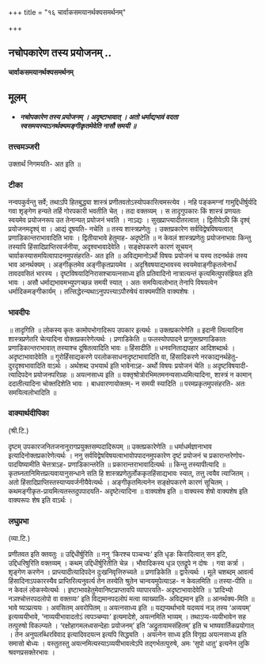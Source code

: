 +++
title = "१६ चार्वाकसमयानर्थक्यसमर्थनम्"

+++


## नचोपकारेण तस्य प्रयोजनम् ..

**चार्वाकसमयानर्थक्यसमर्थनम्**

## **मूलम्**

- ***नचोपकारेण तस्य प्रयोजनम् । अदृष्टाभावात् । अतो धर्माद्यभावं वदता स्वसमयस्याऽनर्थक्यमङ्गीकृतमेवेति नासौ समयी ॥***

### **तत्त्वमञ्जरी**

उक्तार्थं निगमयति- अत इति ॥

### **टीका** 

नन्वपकुर्वन्तु सर्वे; तथाऽपि हितबुद्ध्या शास्त्रं प्रणीतवतोऽस्योपकारित्वमस्त्येव । नहि पङ्कमग्नां गामुद्दिधीर्षुर्यदि गवा शृङ्गेण हन्यते तर्हि गोरपकारी भवतीति चेत् । तदा वक्तव्यम् । स तादृगुपकारः किं शास्त्रं प्रणयतः स्वयमेव प्रयोजनरूप उत तेनान्यत् प्रयोजनं भवति । नाऽद्यः । सुखप्राप्त्यादीतरत्वात् । द्वितीयेऽपि किं दृश्व्ं प्रयोजनमदृश्व्ं वा । आद्यं दूषयति- नचेति ॥ तस्य शास्त्रप्रणेतुः । उक्तप्रकारेण सर्वविद्वेषविषयत्वात् प्रणाडिकान्तराभावादिति भावः । द्वितीयाभावे हेतुमाह- अदृष्टेति ॥ न केवलं शास्त्रप्रणेतुः प्रयोजनाभावः किन्तु तस्यापि हिंसादिप्राप्तिरवर्जनीया, अदृश्वभावादेवेति ।
सङ्क्षेपकरणे कारणं सूचयन् चार्वाकस्यासमयित्वापादनमुपसंहरति- अत इति ॥ अविद्यमानोऽर्थो विषयः प्रयोजनं च यस्य तदनर्थकं तस्य भाव आनर्थक्यम् । अङ्गीकृतमेव अङ्गीकृतप्रायमेव । अदृश्व्विषयाद्यभावस्य स्वयमेवाङ्गीकृतत्वेनार्धं तावदवसितं भारस्य । दृष्टविषयादिनिरासश्चायत्नसाध्य इति प्रतिवादिनो नात्रात्यन्तं कृत्यमित्युपसंह्रियत इति भावः । असौ धर्माद्यभावमभ्युपगच्छन्न समयी स्यात् । अतः समयित्वलोभात् तेनापि विषयत्वेन धर्मादिकमङ्गीकार्यम् । तत्सिद्धेरन्यथाऽनुपपत्त्याऽपौरुषेयं वाक्यमपीति वाक्यशेषः ।

### **भावदीपः** 

॥ तादृगिति ॥ लोकस्य कृतः कामोपभोगादिरूप उपकार इत्यर्थः ॥ उक्तप्रकारेणेति ॥ इदानी त्वित्यादिना शास्त्रप्रणेतरि चेत्यादिना वोक्तप्रकारेणेत्यर्थः । प्रणाडिकेति ॥ फलस्योपपादने प्रागुक्तप्रणाडिकातः प्रणाडिकान्तराभावात् तस्याश्च दूषितत्वादिति भावः ॥ हिंसादीति ॥ धनवनिताद्यपहार आदिशब्दार्थः । अदृष्टाभावादेवेति ॥ गुरोर्हिंसाद्यकरणे परलोकसाधनादृष्टाभावादिति वा, हिंसादिकरणे नरकाद्यनर्थहेतु-दुरदृश्वभावादिति वाऽर्थः । अर्थशब्द उभयार्थ इति भावेनाऽह- अर्थो विषयः प्रयोजनं चेति ॥ अदृष्टविषयादी-त्यादिपदेन प्रयोजनपरिग्रहः ॥ अयत्नसाध्य इति ॥ वक्तृश्रोत्रोरभिमतमनन्यसाध्यमित्यादिना, शास्त्रं न कामान् ददातीत्यादिना चोक्तदिशेति भावः । बाधवारणायोक्तम्- न समयी स्यादिति ॥ परमप्रकृतमुपसंहरति- अतः समयित्वलोभादिति ॥

### **वाक्यार्थदीपिका**

(श्री.टि.)

दृष्टम् उपकारजनितजनानुरागप्रयुक्तसम्पदादिरूपम् ॥ उक्तप्रकारेणेति ॥ धर्माधर्मज्ञानाभाव इत्यादिनोक्तप्रकारेणेत्यर्थः । ननु सर्वविद्वेषविषयत्वाभावोपपादनमुपकारेण दृष्टं प्रयोजनं च प्रकारान्तरेणोप-पादयिष्यामीति चेत्तत्राऽह- प्रणाडिकान्तरेति ॥ प्रकारान्तराभावादित्यर्थः ॥ किन्तु तस्यापीत्यादि ॥ कृतघ्नतानिमित्तप्रत्यवायानुसन्धाने सति हि शास्त्रप्रणेतुर्लोककृतहिंसाद्यभावः स्यात्, तत्तु त्वयैव त्याजितम् । अतो हिंसादिप्राप्तिस्तस्याप्यवर्जनीयैवेत्यर्थः । अङ्गीकृतमित्यनेन सङ्क्षेपकरणे कारणं सूचितम् । कथमङ्गीकृत-प्रायमित्यतस्तदुपपादयति- अदृष्टेत्यादिना ॥ वाक्यशेष इति ॥ वाक्यस्य शेषो वाक्यशेष इति वाक्यरूपः शेष इति वाऽर्थः ।

### **लघुप्रभा**

(व्या.टि.)

प्रणीतवत इति क्तवतुः ॥ उद्दिधीर्षुरिति ॥ ननु ‘किरश्च पञ्चभ्यः’ इति धृङः किरादित्वात् सन इटि, उद्दिधरिषुरिति वक्तव्यम् । कथम् उद्दिधीर्षुरितीति चेन्न । भौवादिकस्य धृञ एतद्रूपे न दोषः । गवा कर्त्रा । शृङ्गेण करणेन । प्राप्त्यादीत्यादिपदेन दुःखनिवृत्तिरुच्यते ॥ प्रणाडिकेति ॥ द्वारेत्यर्थः । मूले चशब्दम् आवर्त्य हिंसादिनाऽपकारस्यैव प्राप्तिरित्यनुवर्त्य तेन तस्येति श्रुतेन चान्वयमुपेत्याऽह- न केवलमिति ॥ तस्या-पीति ॥ न केवलं लोकस्येत्यर्थः । इष्टाभावहेतुमेवानिष्टप्राप्तावपि व्यापारयति- अदृष्टाभावादेवेति ॥ ‘प्रादिभ्यो नञश्चोत्तरपदलोपो वा वक्तव्यः’ इति विद्यमानपदलोपं मत्वा व्याख्याति- अविद्यमान इति ॥ आनर्थक्य-मिति ॥ भावे ष्यञ्प्रत्ययः । अवसितम् अवरोपितम् ॥ अयत्नसाध्य इति ॥ यद्यप्यर्थाभावे यदव्ययं नञ् तस्य ‘अव्ययम्’ इत्यव्ययीभावे, ‘नाव्ययीभावादतोऽं त्वपञ्चम्याः’ इत्यमादेशे, अयत्नमिति भाव्यम् । तथाऽप्य-व्ययीभावेन सह तत्पुरुषो विकल्प्यते । ‘रक्षोहागमलध्वसन्देहाः प्रयोजनम्’ इति ‘अद्रुतायामसंहितम्’ इति च भाष्यवार्तिकप्रयोगात् । तेन अनुपलब्धिरविवाद इत्यादिवदयत्न इत्यपि सिद्ध्यति । अयत्नेन साध्य इति विगृह्य अयत्नसाध्य इति समासो बोध्यः । वस्तुतस्तु अयत्नमित्यस्याऽव्ययीभावत्वेऽपि तद्गर्भतत्पुरुषे, अमः ‘सुपो धातु’ इत्यनेन लुकि श्रवणप्रसक्तेरभावः ।

